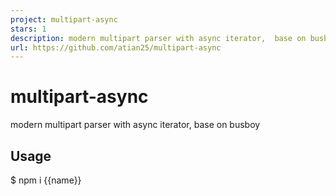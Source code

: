 ```yaml
---
project: multipart-async
stars: 1
description: modern multipart parser with async iterator,  base on busboy
url: https://github.com/atian25/multipart-async
---
```


multipart-async
===============

modern multipart parser with async iterator, base on busboy

Usage
-----

$ npm i {{name}}

